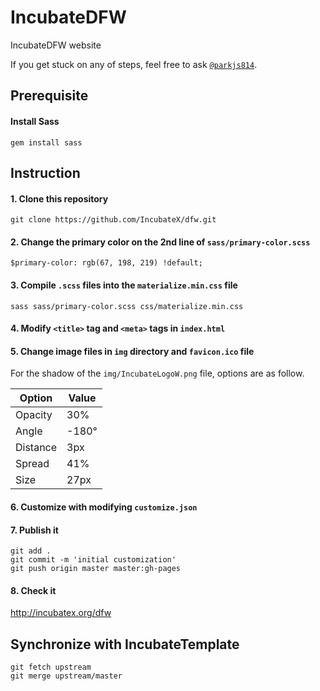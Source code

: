 # IncubateDFW
IncubateDFW website

If you get stuck on any of steps, feel free to ask <a href="http://fb.com/parkjs814" target="_blank">`@parkjs814`</a>.

Prerequisite
------------
#### Install Sass
    gem install sass

Instruction
-----------
#### 1. Clone this repository
    git clone https://github.com/IncubateX/dfw.git
#### 2. Change the primary color on the 2nd line of `sass/primary-color.scss`
    $primary-color: rgb(67, 198, 219) !default;
#### 3. Compile `.scss` files into the `materialize.min.css` file
    sass sass/primary-color.scss css/materialize.min.css
#### 4. Modify `<title>` tag and `<meta>` tags in `index.html`
#### 5. Change image files in `img` directory and `favicon.ico` file
For the shadow of the `img/IncubateLogoW.png` file, options are as follow.

| Option   | Value |
|----------|-------|
| Opacity  | 30%   |
| Angle    | -180° |
| Distance | 3px   |
| Spread   | 41%   |
| Size     | 27px  |
#### 6. Customize with modifying `customize.json`
#### 7. Publish it
    git add .
    git commit -m 'initial customization'
    git push origin master master:gh-pages
#### 8. Check it
<a href="http://incubatex.org/dfw" target="_blank">http://incubatex.org/dfw</a>

Synchronize with IncubateTemplate
---------------------------------
    git fetch upstream
    git merge upstream/master
